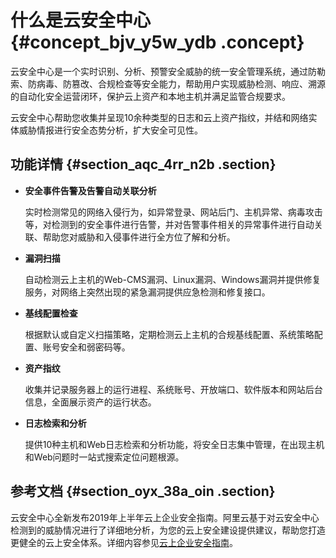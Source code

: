 # 什么是云安全中心 {#concept_bjv_y5w_ydb .concept}

云安全中心是一个实时识别、分析、预警安全威胁的统一安全管理系统，通过防勒索、防病毒、防篡改、合规检查等安全能力，帮助用户实现威胁检测、响应、溯源的自动化安全运营闭环，保护云上资产和本地主机并满足监管合规要求。

云安全中心帮助您收集并呈现10余种类型的日志和云上资产指纹，并结和网络实体威胁情报进行安全态势分析，扩大安全可见性。

## 功能详情 {#section_aqc_4rr_n2b .section}

-   **安全事件告警及告警自动关联分析** 

    实时检测常见的网络入侵行为，如异常登录、网站后门、主机异常、病毒攻击等，对检测到的安全事件进行告警，并对告警事件相关的异常事件进行自动关联、帮助您对威胁和入侵事件进行全方位了解和分析。

-   **漏洞扫描** 

    自动检测云上主机的Web-CMS漏洞、Linux漏洞、Windows漏洞并提供修复服务，对网络上突然出现的紧急漏洞提供应急检测和修复接口。

-   **基线配置检查** 

    根据默认或自定义扫描策略，定期检测云上主机的合规基线配置、系统策略配置、账号安全和弱密码等。

-   **资产指纹** 

    收集并记录服务器上的运行进程、系统账号、开放端口、软件版本和网站后台信息，全面展示资产的运行状态。

-   **日志检索和分析** 

    提供10种主机和Web日志检索和分析功能，将安全日志集中管理，在出现主机和Web问题时一站式搜索定位问题根源。


  

## 参考文档 {#section_oyx_38a_oin .section}

云安全中心全新发布2019年上半年云上企业安全指南。阿里云基于对云安全中心检测到的威胁情况进行了详细地分析，为您的云上安全建设提供建议，帮助您打造更健全的云上安全体系。详细内容参见[云上企业安全指南](https://files.alicdn.com/tpsservice/d371eae34077a310a8b92f2a3fe94756.pdf?spm=5176.13288491.1389903.2.2d8b5b35TowEIH&file=d371eae34077a310a8b92f2a3fe94756.pdf)。

